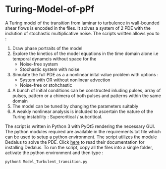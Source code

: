 # Turing-Model-of-pPf
A Turing model of the transition from laminar to turbulence in wall-bounded shear flows is encoded in the files. It solves a system of 2 PDE with the inclution of stochastic multiplicative noise. 
The scripts written allows you to :
1) Draw phase portraits of the model
2) Explore the kinetics of the model equations in the time domain alone i.e temporal dynamcis without space for the
   - Noise-free system
   - Stochastic system with noise
3) Simulate the full PDE as a a nonlinear inital value problem with options : 
   - System with OR without nonlinear advection
   - Noise-free or stohchastic
4) A bunch of initial conditions can be constructed inluding pulses, array of pulses, pattern or a chimera of both pulses and patterns within the same domain
5) The model can be tuned by changing the parameters suitably
6) A weakly nonlinear analysis is included to ascertain the nature of the Turing instability : Supercritical / subcritical.

The script is written in Python 3 with PyQt5 rendering the necessary GUI. 
The python modules required are available in the requirements.txt file which can be used to setup a python environment. 
The script utilizes the module Dedalus to solve the PDE. Click [here](https://dedalus-project.readthedocs.io/en/latest/) to read their documentation for installing Dedalus.
To run the script, copy all the files into a single folder, activate the python environment and then type :
```
python3 Model_Turbulent_transition.py
```
